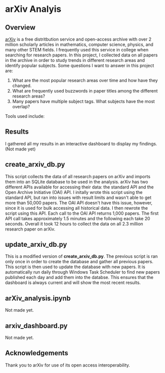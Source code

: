# arXiv Analyis

## Overview
[arXiv](https://arxiv.org/) is a free distritbution service and open-access archive with over 2 million scholarly articles in mathematics, computer science, physics, and many other STEM fields. I frequently used this service in college when searching for research papers. In this project, I collected data on all papers in the archive in order to study trends in different research areas and identify popular subjects. Some questions I want to answer in this project are:
1. What are the most popular research areas over time and how have they changed. 
2. What are frequently used buzzwords in paper titles among the different research areas?
3. Many papers have multiple subject tags. What subjects have the most overlap?

Tools used include:


## Results
I gathered all my results in an interactive dashboard to display my findings. (Not made yet)
 


## create_arxiv_db.py
This script collects the data of all research papers on arXiv and imports them into an SQLite database to be used in the analysis. arXiv has two different APIs available for accessing their data: the standard API and the Open Archive Initiative (OAI) API. I initally wrote this script using the standard API, but ran into issues with result limits and wasn't able to get more than 50,000 papers. The OAI API doesn't have this issue, however, since it is used for bulk accessing all historical data. I then rewrote the script using this API. Each call to the OAI API returns 1,000 papers. The first API call takes approximately 1.5 minutes and the following each take 20 seconds. Overall it took 12 hours to collect the data on all 2.3 million research paper on arXiv. 


## update_arxiv_db.py
This is a modified version of **create_arxiv_db.py**. The previous script is ran only once in order to create the database and gather all previous papers. This script is then used to update the database with new papers. It is automatically run daily through Windows Task Scheduler to find new papers published each day and add them into the databse. This ensures that the dashboard is always current and will show the most recent results. 


## arXiv_analysis.ipynb
Not made yet.


## arxiv_dashboard.py
Not made yet.


## Acknowledgements 
Thank you to arXiv for use of its open access interoperability.
